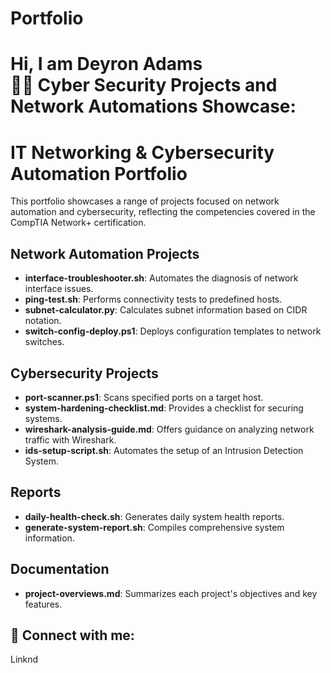 # Portfolio

<h1>Hi, I am Deyron Adams <br/><a 


<h2>👨‍💻 Cyber Security Projects and Network Automations Showcase:</h2>

# IT Networking & Cybersecurity Automation Portfolio

This portfolio showcases a range of projects focused on network automation and cybersecurity, reflecting the competencies covered in the CompTIA Network+ certification.

## Network Automation Projects
- **interface-troubleshooter.sh**: Automates the diagnosis of network interface issues.
- **ping-test.sh**: Performs connectivity tests to predefined hosts.
- **subnet-calculator.py**: Calculates subnet information based on CIDR notation.
- **switch-config-deploy.ps1**: Deploys configuration templates to network switches.

## Cybersecurity Projects
- **port-scanner.ps1**: Scans specified ports on a target host.
- **system-hardening-checklist.md**: Provides a checklist for securing systems.
- **wireshark-analysis-guide.md**: Offers guidance on analyzing network traffic with Wireshark.
- **ids-setup-script.sh**: Automates the setup of an Intrusion Detection System.

## Reports
- **daily-health-check.sh**: Generates daily system health reports.
- **generate-system-report.sh**: Compiles comprehensive system information.

## Documentation
- **project-overviews.md**: Summarizes each project's objectives and key features.


<h2> 🤳 Connect with me:</h2>

Linknd

<!--
**joshmadakor1/joshmadakor1** is a ✨ _special_ ✨ repository because its `README.md` (this file) appears on your GitHub profile.

Here are some ideas to get you started:

- 🔭 I’m currently working on ...
- 🌱 I’m currently learning ...
- 👯 I’m looking to collaborate on ...
- 🤔 I’m looking for help with ...
- 💬 Ask me about ...
- 📫 How to reach me: ...
- 😄 Pronouns: ...
- ⚡ Fun fact: ...
-->
